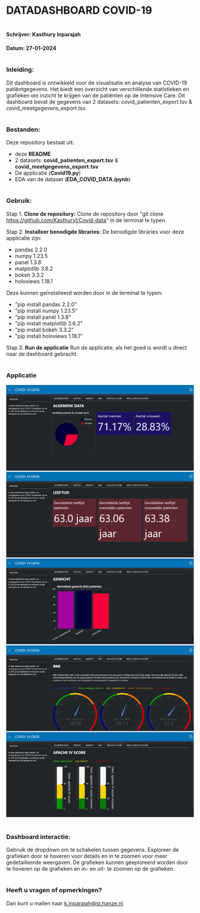 # DATADASHBOARD COVID-19 
#
#### Schrijver: Kasthury Inparajah
#### Datum: 27-01-2024

#
### Inleiding:
Dit dashboard is ontwikkeld voor de visualisatie en analyse van COVID-19 patiëntgegevens. Het biedt een overzicht van verschillende statistieken en grafieken om inzicht te krijgen van de patiënten op de Intensive Care. 
Dit dashboard bevat de gegevens van 2 datasets: covid_patienten_export.tsv & covid_meetgegevens_export.tsv. 

#
### Bestanden:
Deze repository bestaat uit:
- deze **README**
- 2 datasets: **covid_patienten_export.tsv** & **covid_meetgegevens_export.tsv**
- De applicatie (**Covid19.py**)
- EDA van de dataset (**EDA_COVID_DATA.ipynb**)
#
### Gebruik:
Stap 1. **Clone de repository:**
Clone de repository door "git clone https://github.com/KasthuryI/Covid-data" in de terminal te typen.

Stap 2. **Installeer benodigde libraries:**
De benodigde libraries voor deze applicatie zijn:

- pandas 2.2.0
- numpy 1.23.5
- panel 1.3.8
- matplotlib 3.6.2
- bokeh 3.3.2
- holoviews 1.18.1

Deze kunnen geïnstalleerd worden door in de terminal te typen:
- "pip install pandas 2.2.0"
- "pip install numpy 1.23.5"
- "pip install panel 1.3.8"
- "pip install matplotlib 3.6.2"
- "pip install bokeh 3.3.2"
- "pip install holoviews 1.18.1"

Stap 3. **Run de applicatie**
Run de applicatie, als het goed is wordt u direct naar de dashboard gebracht. 

#
### Applicatie
![screenshot applicatie](app.png)
![screenshot applicatie](app1.png)
![screenshot applicatie](app2.png)
![screenshot applicatie](app3.png)
![screenshot applicatie](app4.png)

#
### Dashboard interactie:
Gebruik de dropdown om te schakelen tussen gegevens.
Exploreer de grafieken door te hoveren voor details en in te zoomen voor meer gedetailleerde weergaven.
De grafieken kunnen gëeploreerd worden door te hoveren op de grafieken en in- en uit- te zoomen op de grafieken. 

#
### Heeft u vragen of opmerkingen?
Dan kunt u mailen naar k.inparajah@st.hanze.nl.
